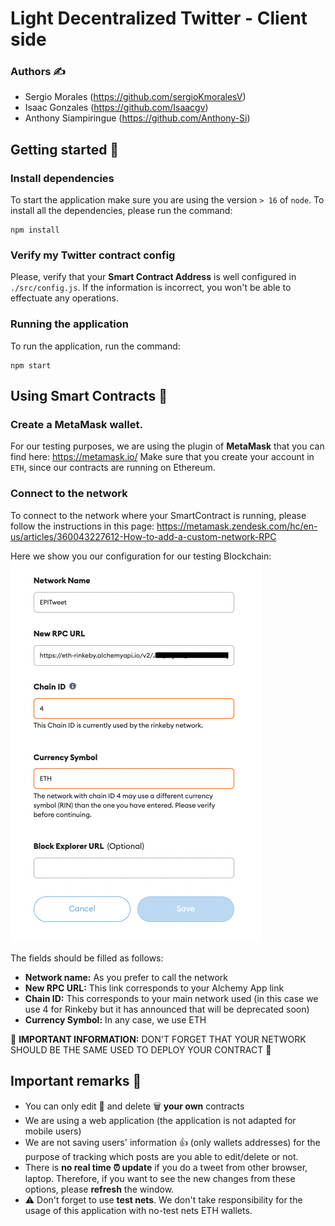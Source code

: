 # Light Decentralized Twitter - Client side
### Authors ✍️
- Sergio Morales (https://github.com/sergioKmoralesV)
- Isaac Gonzales (https://github.com/Isaacgv)
- Anthony Siampiringue (https://github.com/Anthony-Si)

## Getting started 🏁
### Install dependencies
To start the application make sure you are using the version `> 16` of `node`.
To install all the dependencies, please run the command:
```shell
npm install
```
### Verify my Twitter contract config
Please, verify that your **Smart Contract Address** is well configured in `./src/config.js`.
If the information is incorrect, you won't be able to effectuate any operations.

### Running the application
To run the application, run the command:
```shell
npm start
```
## Using Smart Contracts 📑
### Create a MetaMask wallet.
For our testing purposes, we are using the plugin of **MetaMask** that you can find here: https://metamask.io/
Make sure that you create your account in `ETH`, since our contracts are running on Ethereum.
### Connect to the network
To connect to the network where your SmartContract is running, please follow the instructions in this page: https://metamask.zendesk.com/hc/en-us/articles/360043227612-How-to-add-a-custom-network-RPC

Here we show you our configuration for our testing Blockchain: </br>
![example of readme](./public/readme/configuration-network.png)

The fields should be filled as follows:
- **Network name:** As you prefer to call the network
- **New RPC URL:** This link corresponds to your Alchemy App link
- **Chain ID:** This corresponds to your main network used (in this case we use 4 for Rinkeby but it has announced that will be deprecated soon)
- **Currency Symbol:** In any case, we use ETH

🚨 **IMPORTANT INFORMATION:** DON'T FORGET THAT YOUR NETWORK SHOULD BE THE SAME USED TO DEPLOY YOUR CONTRACT 🚨
## Important remarks 👀
- You can only edit 📝 and delete 🗑 **your own** contracts
- We are using a web application (the application is not adapted for mobile users)
- We are not saving users' information 👍 (only wallets addresses) for the purpose of tracking which posts are you able to edit/delete or not.
- There is **no real time ⏰ update** if you do a tweet from other browser, laptop. Therefore, if you want to see the new changes from these options, please **refresh** the window.
- ⚠️ Don't forget to use **test nets**. We don't take responsibility for the usage of this application with no-test nets ETH wallets.